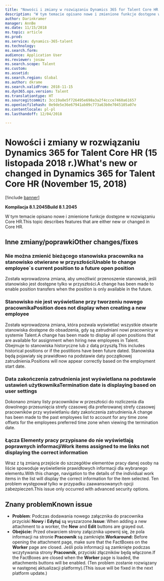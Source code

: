 ```yaml
---
title: "Nowości i zmiany w rozwiązaniu Dynamics 365 for Talent Core HR (15 listopada 2018 r.)"
description: "W tym temacie opisano nowe i zmienione funkcje dostępne w rozwiązaniu Microsoft Dynamics 365 for Talent Core HR."
author: Darinkramer
manager: AnnBe
ms.date: 11/15/2018
ms.topic: article
ms.prod: 
ms.service: dynamics-365-talent
ms.technology: 
ms.search.form: 
audience: Application User
ms.reviewer: josaw
ms.search.scope: Talent
ms.custom: 
ms.assetid: 
ms.search.region: Global
ms.author: dkrame
ms.search.validFrom: 2018-11-15
ms.dyn365.ops.version: Talent
ms.translationtype: HT
ms.sourcegitcommit: 3cc19a8e5f726495e698a3a2f4ccce7460a61657
ms.openlocfilehash: 0e9de5e36e67941ab09c773a63b0e7045105a07e
ms.contentlocale: pl-pl
ms.lasthandoff: 12/04/2018

---
```

# <a name="whats-new-or-changed-in-dynamics-365-for-talent-core-hr-november-15-2018"></a><span data-ttu-id="f3c59-103">Nowości i zmiany w rozwiązaniu Dynamics 365 for Talent Core HR (15 listopada 2018 r.)</span><span class="sxs-lookup"><span data-stu-id="f3c59-103">What's new or changed in Dynamics 365 for Talent Core HR (November 15, 2018)</span></span>

[!include [banner](includes/banner.md)]

<span data-ttu-id="f3c59-104">**Kompilacja 8.1.2045**</span><span class="sxs-lookup"><span data-stu-id="f3c59-104">**Build 8.1.2045**</span></span>

<span data-ttu-id="f3c59-105">W tym temacie opisano nowe i zmienione funkcje dostępne w rozwiązaniu Core HR.</span><span class="sxs-lookup"><span data-stu-id="f3c59-105">This topic describes features that are either new or changed in Core HR.</span></span>

## <a name="other-changesfixes"></a><span data-ttu-id="f3c59-106">Inne zmiany/poprawki</span><span class="sxs-lookup"><span data-stu-id="f3c59-106">Other changes/fixes</span></span>

### <a name="unable-to-change-employees-current-position-to-a-future-open-position"></a><span data-ttu-id="f3c59-107">Nie można zmienić bieżącego stanowiska pracownika na stanowisko otwierane w przyszłości</span><span class="sxs-lookup"><span data-stu-id="f3c59-107">Unable to change employee´s current position to a future open position</span></span>

<span data-ttu-id="f3c59-108">Została wprowadzona zmiana, aby umożliwić przenoszenie stanowisk, jeśli stanowisko jest dostępne tylko w przyszłości.</span><span class="sxs-lookup"><span data-stu-id="f3c59-108">A change has been made to enable position transfers when the position is only available in the future.</span></span> 

### <a name="position-does-not-display-when-creating-a-new-employee"></a><span data-ttu-id="f3c59-109">Stanowisko nie jest wyświetlane przy tworzeniu nowego pracownika</span><span class="sxs-lookup"><span data-stu-id="f3c59-109">Position does not display when creating a new employee</span></span>

<span data-ttu-id="f3c59-110">Została wprowadzona zmiana, która pozwala wyświetlać wszystkie otwarte stanowiska dostępne do obsadzenia, gdy są zatrudniani nowi pracownicy w systemie Talent.</span><span class="sxs-lookup"><span data-stu-id="f3c59-110">A change has been made to display all open positions that are available for assignment when hiring new employees in Talent.</span></span> <span data-ttu-id="f3c59-111">Obejmuje to stanowiska historyczne lub z datą przyszłą.</span><span class="sxs-lookup"><span data-stu-id="f3c59-111">This includes historical positions or if the postitions have been future dated.</span></span> <span data-ttu-id="f3c59-112">Stanowiska będą pojawiały się prawidłowo na podstawie daty początkowej zatrudnienia.</span><span class="sxs-lookup"><span data-stu-id="f3c59-112">Positions will now appear correctly based on the employment start date.</span></span> 

### <a name="termination-date-is-displaying-based-on-user-settings"></a><span data-ttu-id="f3c59-113">Data zakończenia zatrudnienia jest wyświetlana na podstawie ustawień użytkownika</span><span class="sxs-lookup"><span data-stu-id="f3c59-113">Termination date is displaying based on user settings</span></span>

<span data-ttu-id="f3c59-114">Dokonano zmiany listy pracowników w przeszłości do rozliczenia dla dowolnego przesunięcia strefy czasowej dla preferowanej strefy czasowej pracowników przy wyświetlaniu daty zakończenia zatrudnienia.</span><span class="sxs-lookup"><span data-stu-id="f3c59-114">A change has been made to the past employees list to account for any time zone offsets for the employees preferred time zone when viewing the termination date.</span></span>

### <a name="work-items-assigned-to-me-links-not-displaying-the-correct-information"></a><span data-ttu-id="f3c59-115">Łącza Elementy pracy przypisane do nie wyświetlają poprawnych informacji</span><span class="sxs-lookup"><span data-stu-id="f3c59-115">Work items assigned to me links not displaying the correct information</span></span>

<span data-ttu-id="f3c59-116">Wraz z tą zmianą przejście do szczegółów elementów pracy danej osoby na liście spowoduje wyświetlenie prawidłowych informacji dla wybranego elementu.</span><span class="sxs-lookup"><span data-stu-id="f3c59-116">With this change, navigation to the details of the individual work items in the list will display the correct information for the item selected.</span></span> <span data-ttu-id="f3c59-117">Ten problem występował tylko w przypadku zaawansowanych opcji zabezpieczeń.</span><span class="sxs-lookup"><span data-stu-id="f3c59-117">This issue only occurred with advanced security options.</span></span>


## <a name="known-issue"></a><span data-ttu-id="f3c59-118">Znany problem</span><span class="sxs-lookup"><span data-stu-id="f3c59-118">Known issue</span></span>

- <span data-ttu-id="f3c59-119">**Problem**: Podczas dodawania nowego załącznika do pracownika przyciski **Nowy** i **Edytuj** są wyszarzone.</span><span class="sxs-lookup"><span data-stu-id="f3c59-119">**Issue**: When adding a new attachment to a worker, the **New** and **Edit** buttons are grayed out.</span></span> 
- <span data-ttu-id="f3c59-120">**Obejście:** Przed otwarciem strony załącznika upewnij się, że pola informacji na stronie **Pracownik** są zamknięte.</span><span class="sxs-lookup"><span data-stu-id="f3c59-120">**Workaround:** Before opening the attachment page, make sure that the FactBoxes on the **Worker** page are closed.</span></span> <span data-ttu-id="f3c59-121">Jeśli pola informacji są zamknięte podczas wczytywania strony **Pracownik**, przyciski złączników będą włączone.</span><span class="sxs-lookup"><span data-stu-id="f3c59-121">If the FactBoxes are closed when the **Worker** page is loaded, the attachments buttons will be enabled.</span></span> <span data-ttu-id="f3c59-122">(Ten problem zostanie rozwiązany w następnej aktualizacji platformy).</span><span class="sxs-lookup"><span data-stu-id="f3c59-122">(This issue will be fixed in the next platform update.)</span></span>

